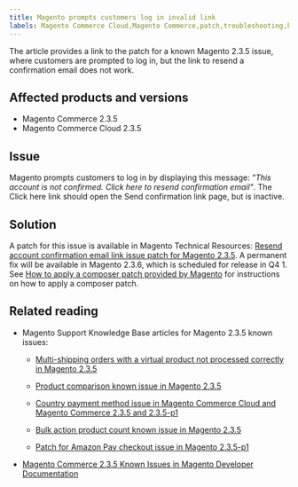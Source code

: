 ```yaml
---
title: Magento prompts customers log in invalid link
labels: Magento Commerce Cloud,Magento Commerce,patch,troubleshooting,known issues,2.3.5,confirmation link
---
```


The article provides a link to the patch for a known Magento 2.3.5 issue, where customers are prompted to log in, but the link to resend a confirmation email does not work.

## Affected products and versions

* Magento Commerce 2.3.5
* Magento Commerce Cloud 2.3.5

## Issue

Magento prompts customers to log in by displaying this message: _"This account is not confirmed. Click here to resend confirmation email"_. The Click here link should open the Send confirmation link page, but is inactive.

## Solution

A patch for this issue is available in Magento Technical Resources: [Resend account confirmation email link issue patch for Magento 2.3.5](https://magento.com/tech-resources/download?_ga=2.193540264.409362045.1590506265-807369446.1578680711#download2368). A permanent fix will be available in Magento 2.3.6, which is scheduled for release in Q4 1. See [How to apply a composer patch provided by Magento](https://support.magento.com/hc/en-us/articles/360028367731) for instructions on how to apply a composer patch.

## Related reading

* Magento Support Knowledge Base articles for Magento 2.3.5 known issues: 
    
    * [Multi-shipping orders with a virtual product not processed correctly in Magento 2.3.5](https://support.magento.com/hc/en-us/articles/360044461831)
        
        
    * [Product comparison known issue in Magento 2.3.5](https://support.magento.com/hc/en-us/articles/360043970452)
    * [Country payment method issue in Magento Commerce Cloud and Magento Commerce 2.3.5 and 2.3.5-p1](https://support.magento.com/hc/en-us/articles/360043955991)
        
        
    * [Bulk action product count known issue in Magento 2.3.5](https://support.magento.com/hc/en-us/articles/360044839691)
        
        
    * [Patch for Amazon Pay checkout issue in Magento 2.3.5-p1](https://support.magento.com/hc/en-us/articles/360042646332)
        
        
    
    
    
* [Magento Commerce 2.3.5 Known Issues in Magento Developer Documentation](https://devdocs.magento.com/guides/v2.3/release-notes/release-notes-2-3-5-commerce.html#known-issues)